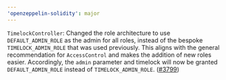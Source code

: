 ```yaml
---
'openzeppelin-solidity': major
---
```


`TimelockController`: Changed the role architecture 
to use `DEFAULT_ADMIN_ROLE` 
as the admin for all roles, 
instead of the bespoke `TIMELOCK_ADMIN_ROLE`
that was used previously. 
This aligns with the general recommendation for
`AccessControl` and makes the addition of
new roles easier. Accordingly, the `admin` 
parameter and timelock will now be granted 
`DEFAULT_ADMIN_ROLE` instead of `TIMELOCK_ADMIN_ROLE`.
([#3799](https://github.com/OpenZeppelin/openzeppelin-contracts/pull/3799))
